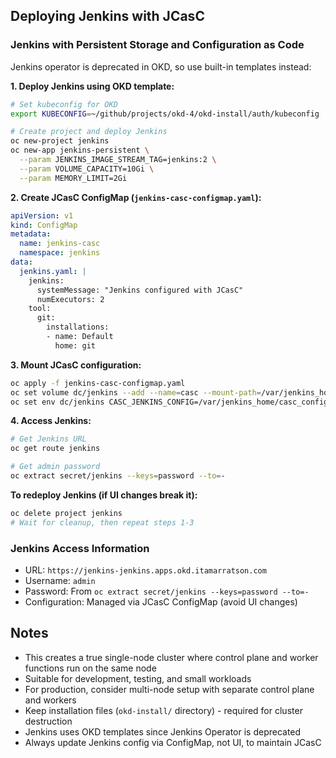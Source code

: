 ## Deploying Jenkins with JCasC

### Jenkins with Persistent Storage and Configuration as Code

Jenkins operator is deprecated in OKD, so use built-in templates instead:

**1. Deploy Jenkins using OKD template:**
```bash
# Set kubeconfig for OKD
export KUBECONFIG=~/github/projects/okd-4/okd-install/auth/kubeconfig

# Create project and deploy Jenkins
oc new-project jenkins
oc new-app jenkins-persistent \
  --param JENKINS_IMAGE_STREAM_TAG=jenkins:2 \
  --param VOLUME_CAPACITY=10Gi \
  --param MEMORY_LIMIT=2Gi
```

**2. Create JCasC ConfigMap (`jenkins-casc-configmap.yaml`):**
```yaml
apiVersion: v1
kind: ConfigMap
metadata:
  name: jenkins-casc
  namespace: jenkins
data:
  jenkins.yaml: |
    jenkins:
      systemMessage: "Jenkins configured with JCasC"
      numExecutors: 2
    tool:
      git:
        installations:
        - name: Default
          home: git
```

**3. Mount JCasC configuration:**
```bash
oc apply -f jenkins-casc-configmap.yaml
oc set volume dc/jenkins --add --name=casc --mount-path=/var/jenkins_home/casc_configs --source='{"configMap":{"name":"jenkins-casc"}}'
oc set env dc/jenkins CASC_JENKINS_CONFIG=/var/jenkins_home/casc_configs/jenkins.yaml
```

**4. Access Jenkins:**
```bash
# Get Jenkins URL
oc get route jenkins

# Get admin password
oc extract secret/jenkins --keys=password --to=-
```

**To redeploy Jenkins (if UI changes break it):**
```bash
oc delete project jenkins
# Wait for cleanup, then repeat steps 1-3
```

### Jenkins Access Information
- URL: `https://jenkins-jenkins.apps.okd.itamarratson.com`
- Username: `admin`
- Password: From `oc extract secret/jenkins --keys=password --to=-`
- Configuration: Managed via JCasC ConfigMap (avoid UI changes)

## Notes

- This creates a true single-node cluster where control plane and worker functions run on the same node
- Suitable for development, testing, and small workloads
- For production, consider multi-node setup with separate control plane and workers
- Keep installation files (`okd-install/` directory) - required for cluster destruction
- Jenkins uses OKD templates since Jenkins Operator is deprecated
- Always update Jenkins config via ConfigMap, not UI, to maintain JCasC
